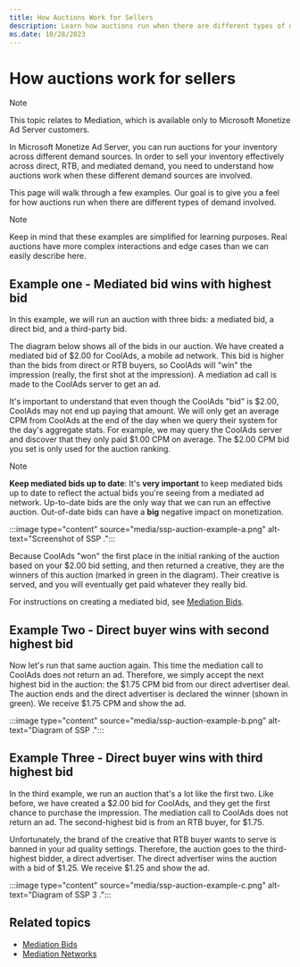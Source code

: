 ```yaml
---
title: How Auctions Work for Sellers
description: Learn how auctions run when there are different types of demand involved.  
ms.date: 10/28/2023
---
```



# How auctions work for sellers

> [!NOTE]
> This topic relates to Mediation, which is available only to Microsoft Monetize Ad Server customers.

In Microsoft Monetize Ad Server, you can run
auctions for your inventory across different demand sources. In order to
sell your inventory effectively across direct, RTB, and mediated demand,
you need to understand how auctions work when these different demand
sources are involved.

This page will walk through a few examples. Our goal is to give you a
feel for how auctions run when there are different types of demand
involved.

> [!NOTE]
> Keep in mind that these examples are simplified for learning purposes. Real auctions have more complex interactions and edge cases than we can easily describe here.

## Example one - Mediated bid wins with highest bid

In this example, we will run an auction with three bids: a mediated bid,
a direct bid, and a third-party bid.

The diagram below shows all of the bids in our auction. We have created
a mediated bid of $2.00 for CoolAds, a mobile ad network. This bid is
higher than the bids from direct or RTB buyers, so CoolAds will "win"
the impression (really, the first shot at the impression). A mediation
ad call is made to the CoolAds server to get an ad.

It's important to understand that even though the CoolAds "bid" is
$2.00, CoolAds may not end up paying that amount. We will only get an
average CPM from CoolAds at the end of the day when we query their
system for the day's aggregate stats. For example, we may query the
CoolAds server and discover that they only paid $1.00 CPM on average.
The $2.00 CPM bid you set is only used for the auction ranking.

> [!NOTE]
> **Keep mediated bids up to date**: It's **very important** to keep mediated bids up to date to reflect the actual bids you're seeing from a mediated ad network. Up-to-date bids are the only way that we can run an effective auction. Out-of-date bids can have a **big** negative impact on monetization.

:::image type="content" source="media/ssp-auction-example-a.png" alt-text="Screenshot of SSP .":::

Because CoolAds "won" the first place in the initial ranking of the
auction based on your $2.00 bid setting, and then returned a creative,
they are the winners of this auction (marked in green in the diagram).
Their creative is served, and you will eventually get paid whatever they
really bid.

For instructions on creating a mediated bid, see [Mediation Bids](mediation-bids.md).

## Example Two - Direct buyer wins with second highest bid

Now let's run that same auction again. This time the mediation call to
CoolAds does not return an ad. Therefore, we simply accept the next
highest bid in the auction: the $1.75 CPM bid from our direct advertiser
deal. The auction ends and the direct advertiser is declared the winner
(shown in green). We receive $1.75 CPM and show the ad.

:::image type="content" source="media/ssp-auction-example-b.png" alt-text="Diagram of SSP .":::

## Example Three - Direct buyer wins with third highest bid

In the third example, we run an auction that's a lot like the first two.
Like before, we have created a $2.00 bid for CoolAds, and they get the
first chance to purchase the impression. The mediation call to CoolAds
does not return an ad. The second-highest bid is from an RTB buyer, for
$1.75.

Unfortunately, the brand of the creative that RTB buyer wants to serve
is banned in your ad quality settings. Therefore, the auction goes to
the third-highest bidder, a direct advertiser. The direct advertiser
wins the auction with a bid of $1.25. We receive $1.25 and show the ad.

:::image type="content" source="media/ssp-auction-example-c.png" alt-text="Diagram of SSP 3 .":::

## Related topics

- [Mediation Bids](mediation-bids.md)
- [Mediation Networks](mediation-networks.md)